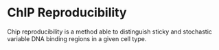 # ChIP Reproducibility

Chip reproducibility is a method able to distinguish sticky and stochastic variable DNA binding regions
in a given cell type.

